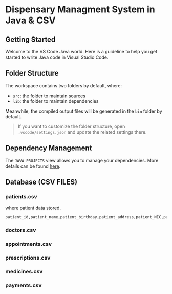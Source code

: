 # Dispensary Managment System in Java & CSV

## Getting Started

Welcome to the VS Code Java world. Here is a guideline to help you get started to write Java code in Visual Studio Code.

## Folder Structure

The workspace contains two folders by default, where:

- `src`: the folder to maintain sources
- `lib`: the folder to maintain dependencies

Meanwhile, the compiled output files will be generated in the `bin` folder by default.

> If you want to customize the folder structure, open `.vscode/settings.json` and update the related settings there.

## Dependency Management

The `JAVA PROJECTS` view allows you to manage your dependencies. More details can be found [here](https://github.com/microsoft/vscode-java-dependency#manage-dependencies).

## Database (CSV FILES)

### patients.csv

where patient data stored.

```csv
patient_id,patient_name,patient_birthday,patient_address,patient_NIC,patient_contact_no,patient_blood_type,patient_allergies,patient_diseases,patient_weight,patient_height
```

### doctors.csv

### appointments.csv

### prescriptions.csv

### medicines.csv

### payments.csv
